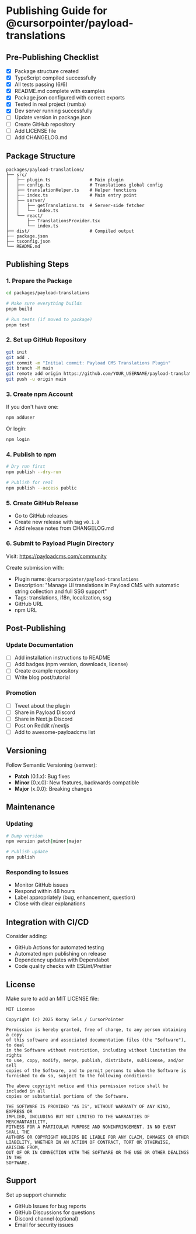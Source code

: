 # Publishing Guide for @cursorpointer/payload-translations

## Pre-Publishing Checklist

- [x] Package structure created
- [x] TypeScript compiled successfully
- [x] All tests passing (6/6)
- [x] README.md complete with examples
- [x] Package.json configured with correct exports
- [x] Tested in real project (rumba)
- [x] Dev server running successfully
- [ ] Update version in package.json
- [ ] Create GitHub repository
- [ ] Add LICENSE file
- [ ] Add CHANGELOG.md

## Package Structure

```
packages/payload-translations/
├── src/
│   ├── plugin.ts               # Main plugin
│   ├── config.ts               # Translations global config
│   ├── translationHelper.ts    # Helper functions
│   ├── index.ts                # Main entry point
│   ├── server/
│   │   ├── getTranslations.ts  # Server-side fetcher
│   │   └── index.ts
│   └── react/
│       ├── TranslationsProvider.tsx
│       └── index.ts
├── dist/                       # Compiled output
├── package.json
├── tsconfig.json
└── README.md
```

## Publishing Steps

### 1. Prepare the Package

```bash
cd packages/payload-translations

# Make sure everything builds
pnpm build

# Run tests (if moved to package)
pnpm test
```

### 2. Set up GitHub Repository

```bash
git init
git add .
git commit -m "Initial commit: Payload CMS Translations Plugin"
git branch -M main
git remote add origin https://github.com/YOUR_USERNAME/payload-translations.git
git push -u origin main
```

### 3. Create npm Account

If you don't have one:

```bash
npm adduser
```

Or login:

```bash
npm login
```

### 4. Publish to npm

```bash
# Dry run first
npm publish --dry-run

# Publish for real
npm publish --access public
```

### 5. Create GitHub Release

- Go to GitHub releases
- Create new release with tag `v0.1.0`
- Add release notes from CHANGELOG.md

### 6. Submit to Payload Plugin Directory

Visit: https://payloadcms.com/community

Create submission with:

- Plugin name: `@cursorpointer/payload-translations`
- Description: "Manage UI translations in Payload CMS with automatic string collection and full SSG support"
- Tags: translations, i18n, localization, ssg
- GitHub URL
- npm URL

## Post-Publishing

### Update Documentation

- [ ] Add installation instructions to README
- [ ] Add badges (npm version, downloads, license)
- [ ] Create example repository
- [ ] Write blog post/tutorial

### Promotion

- [ ] Tweet about the plugin
- [ ] Share in Payload Discord
- [ ] Share in Next.js Discord
- [ ] Post on Reddit r/nextjs
- [ ] Add to awesome-payloadcms list

## Versioning

Follow Semantic Versioning (semver):

- **Patch** (0.1.x): Bug fixes
- **Minor** (0.x.0): New features, backwards compatible
- **Major** (x.0.0): Breaking changes

## Maintenance

### Updating

```bash
# Bump version
npm version patch|minor|major

# Publish update
npm publish
```

### Responding to Issues

- Monitor GitHub issues
- Respond within 48 hours
- Label appropriately (bug, enhancement, question)
- Close with clear explanations

## Integration with CI/CD

Consider adding:

- GitHub Actions for automated testing
- Automated npm publishing on release
- Dependency updates with Dependabot
- Code quality checks with ESLint/Prettier

## License

Make sure to add an MIT LICENSE file:

```
MIT License

Copyright (c) 2025 Koray Sels / CursorPointer

Permission is hereby granted, free of charge, to any person obtaining a copy
of this software and associated documentation files (the "Software"), to deal
in the Software without restriction, including without limitation the rights
to use, copy, modify, merge, publish, distribute, sublicense, and/or sell
copies of the Software, and to permit persons to whom the Software is
furnished to do so, subject to the following conditions:

The above copyright notice and this permission notice shall be included in all
copies or substantial portions of the Software.

THE SOFTWARE IS PROVIDED "AS IS", WITHOUT WARRANTY OF ANY KIND, EXPRESS OR
IMPLIED, INCLUDING BUT NOT LIMITED TO THE WARRANTIES OF MERCHANTABILITY,
FITNESS FOR A PARTICULAR PURPOSE AND NONINFRINGEMENT. IN NO EVENT SHALL THE
AUTHORS OR COPYRIGHT HOLDERS BE LIABLE FOR ANY CLAIM, DAMAGES OR OTHER
LIABILITY, WHETHER IN AN ACTION OF CONTRACT, TORT OR OTHERWISE, ARISING FROM,
OUT OF OR IN CONNECTION WITH THE SOFTWARE OR THE USE OR OTHER DEALINGS IN THE
SOFTWARE.
```

## Support

Set up support channels:

- GitHub Issues for bug reports
- GitHub Discussions for questions
- Discord channel (optional)
- Email for security issues

